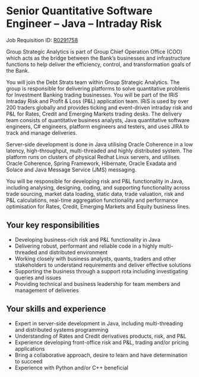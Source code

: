 # Senior Quantitative Software Engineer – Java – Intraday Risk
Job Requisition ID: [R0291758](https://db.wd3.myworkdayjobs.com/en-US/DBWebsite/job/Lead-Quantitative-Software-Engineer---Java---Intraday-Risk_R0291758)

Group Strategic Analytics is part of Group Chief Operation Office (COO) which acts as the bridge between the Bank’s businesses and infrastructure functions to help deliver the efficiency, control, and transformation goals of the Bank.

You will join the Debt Strats team within Group Strategic Analytics. The group is responsible for delivering platforms to solve quantitative problems for Investment Banking trading businesses. You will be part of the IRiS Intraday Risk and Profit & Loss (P&L) application team. IRiS is used by over 200 traders globally and provides ticking and event-driven intraday risk and P&L for Rates, Credit and Emerging Markets trading desks. The delivery team consists of quantitative business analysts, Java quantitative software engineers, C# engineers, platform engineers and testers, and uses JIRA to track and manage deliveries.

Server-side development is done in Java utilising Oracle Coherence in a low latency, high-throughput, multi-threaded and highly distributed system. The platform runs on clusters of physical Redhat Linux servers, and utilises Oracle Coherence, Spring Framework, Hibernate, Oracle Exadata and Solace and Java Message Service (JMS) messaging.

You will be responsible for developing risk and P&L functionality in Java, including analysing, designing, coding, and supporting functionality across trade sourcing, market data loading, static data, trade valuation, risk and P&L calculations, real-time aggregation functionality and performance optimisation for Rates, Credit, Emerging Markets and Equity business lines.

## Your key responsibilities
- Developing business-rich risk and P&L functionality in Java
- Delivering robust, performant and reliable code in a highly multi-threaded and distributed environment
- Working closely with business analysts, quants, traders and other stakeholders to understand requirements and deliver effective solutions
- Supporting the business through a support rota including investigating queries and issues
- Providing technical and business leadership for team members and management of deliveries

## Your skills and experience
- Expert in server-side development in Java, including multi-threading and distributed systems programming
- Understanding of Rates and Credit derivatives products, risk, and P&L 
- Experience developing front-office risk and P&L, trading and/or pricing applications
- Bring a collaborative approach, desire to learn and have determination to succeed
- Experience with Python and/or C++ beneficial